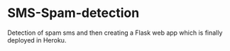 # SMS-Spam-detection

Detection of spam sms and then creating a  Flask web app which is finally deployed in Heroku.
